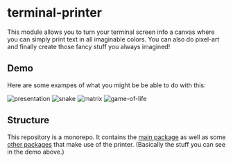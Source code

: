 # terminal-printer

This module allows you to turn your terminal screen info a canvas where
you can simply print text in all imaginable colors. You can also do
pixel-art and finally create those fancy stuff you always imagined!

## Demo

Here are some exampes of what you might be be able to do with this:

![presentation](demo/presentation.gif)
![snake](demo/snake.gif)
![matrix](demo/matrix.gif)
![game-of-life](demo/game-of-life.gif)

## Structure

This repository is a monorepo. It contains the [main package](packages/terminal-printer) as well as some [other packages](packages) that make use of the printer. (Basically the stuff you can see in the demo above.)
